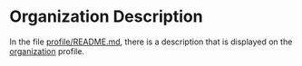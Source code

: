 # Organization Description
In the file [profile/README.md](profile/README.md), there is a description that is displayed on the [organization](https://github.com/wonderium) profile.